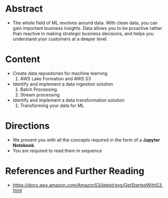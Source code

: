 # Abstract

* The whole field of ML revolves around data. With clean data, you can gain important business insights. Data allows you to be proactive rather than reactive in making strategic business decisions, and helps you understand your customers at a deeper level.

# Content

* Create data repositories for machine learning
  1) AWS Lake Formation and AWS S3
* Identify and implement a data ingestion solution
  1) Batch Processing
  2) Stream processing
* Identify and implement a data transformation solution
  1) Transforming your data for ML

# Directions

* We present you with all the concepts required in the form of a **Jupyter Notebook**. 
* You are required to read them in sequence

# References and Further Reading

* https://docs.aws.amazon.com/AmazonS3/latest/gsg/GetStartedWithS3.html

